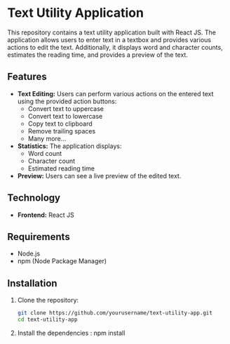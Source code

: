 # Text Utility Application

This repository contains a text utility application built with React JS. The application allows users to enter text in a textbox and provides various actions to edit the text. Additionally, it displays word and character counts, estimates the reading time, and provides a preview of the text.

## Features

- **Text Editing:** Users can perform various actions on the entered text using the provided action buttons:
  - Convert text to uppercase
  - Convert text to lowercase
  - Copy text to clipboard
  - Remove trailing spaces
  - Many more...
- **Statistics:** The application displays:
  - Word count
  - Character count
  - Estimated reading time
- **Preview:** Users can see a live preview of the edited text.

## Technology

- **Frontend:** React JS

## Requirements

- Node.js
- npm (Node Package Manager)

## Installation

1. Clone the repository:
   ```bash
   git clone https://github.com/yourusername/text-utility-app.git
   cd text-utility-app

2. Install the dependencies :
   npm install

